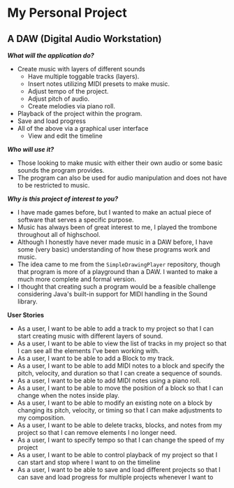 # My Personal Project 

## A DAW (Digital Audio Workstation)

***What will the application do?***
- Create music with layers of different sounds
    - Have multiple toggable tracks (layers).
    - Insert notes utilizing MIDI presets to make music.
    - Adjust tempo of the project.
    - Adjust pitch of audio.
    - Create melodies via piano roll.
- Playback of the project within the program.
- Save and load progress
- All of the above via a graphical user interface
    - View and edit the timeline

***Who will use it?***
- Those looking to make music with either their own audio or some basic sounds the program provides.
- The program can also be used for audio manipulation and does not have to be restricted to music.

***Why is this project of interest to you?***
- I have made games before, but I wanted to make an actual piece of software that serves a specific purpose. 
- Music has always been of great interest to me, I played the trombone throughout all of highschool. 
- Although I honestly have never made music in a DAW before, I have some (very basic) understanding of how these programs work and music. 
- The idea came to me from the `SimpleDrawingPlayer` repository, though that program is more of a playground than a DAW. I wanted to make a much more complete and formal version.
- I thought that creating such a program would be a feasible challenge considering Java's built-in support for MIDI handling in the Sound library.

**User Stories**
- As a user, I want to be able to add a track to my project so that I can start creating music with different layers of sound.
- As a user, I want to be able to view the list of tracks in my project so that I can see all the elements I've been working with.
- As a user, I want to be able to add a Block to my track.
- As a user, I want to be able to add MIDI notes to a block and specify the pitch, velocity, and duration so that I can create a sequence of sounds.
- As a user, I want to be able to add MIDI notes using a piano roll.
- As a user, I want to be able to move the position of a block so that I can change when the notes inside play.
- As a user, I want to be able to modify an existing note on a block by changing its pitch, velocity, or timing so that I can make adjustments to my composition.
- As a user, I want to be able to delete tracks, blocks, and notes from my project so that I can remove elements I no longer need.
- As a user, I want to specify tempo so that I can change the speed of my project
- As a user, I want to be able to control playback of my project so that I can start and stop where I want to on the timeline
- As a user, I want to be able to save and load different projects so that I can save and load progress for multiple projects whenever I want to